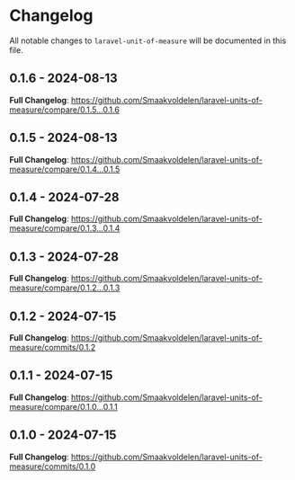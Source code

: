 # Changelog

All notable changes to `laravel-unit-of-measure` will be documented in this file.

## 0.1.6 - 2024-08-13

**Full Changelog**: https://github.com/Smaakvoldelen/laravel-units-of-measure/compare/0.1.5...0.1.6

## 0.1.5 - 2024-08-13

**Full Changelog**: https://github.com/Smaakvoldelen/laravel-units-of-measure/compare/0.1.4...0.1.5

## 0.1.4 - 2024-07-28

**Full Changelog**: https://github.com/Smaakvoldelen/laravel-units-of-measure/compare/0.1.3...0.1.4

## 0.1.3 - 2024-07-28

**Full Changelog**: https://github.com/Smaakvoldelen/laravel-units-of-measure/compare/0.1.2...0.1.3

## 0.1.2 - 2024-07-15

**Full Changelog**: https://github.com/Smaakvoldelen/laravel-units-of-measure/commits/0.1.2

## 0.1.1 - 2024-07-15

**Full Changelog**: https://github.com/Smaakvoldelen/laravel-units-of-measure/compare/0.1.0...0.1.1

## 0.1.0 - 2024-07-15

**Full Changelog**: https://github.com/Smaakvoldelen/laravel-units-of-measure/commits/0.1.0
